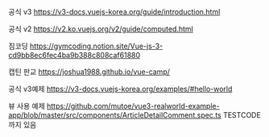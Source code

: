 공식 v3
https://v3-docs.vuejs-korea.org/guide/introduction.html

공식 v2
https://v2.ko.vuejs.org/v2/guide/computed.html

짐코딩
https://gymcoding.notion.site/Vue-js-3-cd9bb8ec6fec4ba9b388c808caf61880

캡틴 판교
https://joshua1988.github.io/vue-camp/

공식 v3예제
https://v3-docs.vuejs-korea.org/examples/#hello-world

뷰 사용 예제
https://github.com/mutoe/vue3-realworld-example-app/blob/master/src/components/ArticleDetailComment.spec.ts
TESTCODE까지 있음
